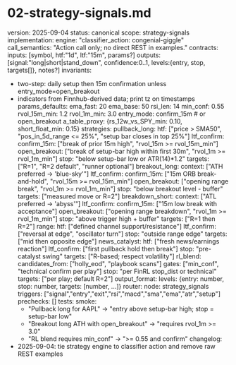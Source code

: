 # 02-strategy-signals.md
version: 2025-09-04
status: canonical
scope: strategy-signals
implementation:
  engine: "classifier_action: congenial-giggle"
  call_semantics: "Action call only; no direct REST in examples."
contracts:
  inputs: [symbol, htf:"1d", ltf:"15m", params?]
  outputs: [signal:"long|short|stand_down", confidence:0..1, levels:{entry, stop, targets[]}, notes?]
invariants:
  - two-step: daily setup then 15m confirmation unless entry_mode=open_breakout
  - indicators from Finnhub-derived data; print tz on timestamps
params_defaults:
  ema_fast: 20
  ema_base: 50
  rsi_len: 14
  min_conf: 0.55
  rvol_15m_min: 1.2
  rvol_1m_min: 3.0
  entry_mode: confirm_15m     # or open_breakout
  a_table_proxy: {rs_12w_vs_SPY_min: 0.10, short_float_min: 0.15}
strategies:
  pullback_long:
    htf: ["price > SMA50", "pos_in_5d_range <= 25%", "setup bar closes in top 25%"]
    ltf_confirm:
      confirm_15m: ["break of prior 15m high", "rvol_15m >= rvol_15m_min"]
      open_breakout: ["break of setup-bar high within first 30m", "rvol_1m >= rvol_1m_min"]
    stop: "below setup-bar low or ATR(14)*1.2"
    targets: ["R=1", "R=2 default", "runner optional"]
  breakout_long:
    context: ["ATH preferred → 'blue-sky'"]
    ltf_confirm:
      confirm_15m: ["15m ORB break-and-hold", "rvol_15m >= rvol_15m_min"]
      open_breakout: ["opening range break", "rvol_1m >= rvol_1m_min"]
    stop: "below breakout level - buffer"
    targets: ["measured move or R=2"]
  breakdown_short:
    context: ["ATL preferred → 'abyss'"]
    ltf_confirm:
      confirm_15m: ["15m low break with acceptance"]
      open_breakout: ["opening range breakdown", "rvol_1m >= rvol_1m_min"]
    stop: "above trigger high + buffer"
    targets: ["R=1 then R=2"]
  range:
    htf: ["defined channel support/resistance"]
    ltf_confirm: ["reversal at edge", "oscillator turn"]
    stop: "outside range edge"
    targets: ["mid then opposite edge"]
  news_catalyst:
    htf: ["fresh news/earnings reaction"]
    ltf_confirm: ["first pullback hold then break"]
    stop: "pre-catalyst swing"
    targets: ["R-based; respect volatility"]
  rl_blend:
    candidates_from: ["holly_eod", "playbook scans"]
    gates: ["min_conf", "technical confirm per play"]
    stop: "per FinRL stop_dist or technical"
    targets: ["per play; default R=2"]
output_format:
  levels: {entry: number, stop: number, targets: [number, ...]}
router:
  node: strategy_signals
  triggers: ["signal","entry","exit","rsi","macd","sma","ema","atr","setup"]
  prechecks: []
tests:
  smoke:
    - "Pullback long for AAPL" -> "entry above setup-bar high; stop = setup-bar low"
    - "Breakout long ATH with open_breakout" -> "requires rvol_1m >= 3.0"
    - "RL blend requires min_conf" -> ">= 0.55 and confirm"
changelog:
  - 2025-09-04: tie strategy engine to classifier action and remove raw REST examples
